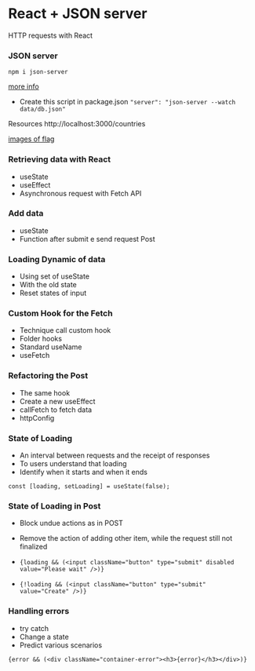 # React + JSON server
HTTP requests with React

### JSON server
`npm i json-server`

[more info](https://github.com/typicode/json-server)

- Create this script in package.json
`"server": "json-server --watch data/db.json"`

Resources
  http://localhost:3000/countries

[images of flag](https://www.countryflags.com/)


### Retrieving data with React
- useState 
- useEffect 
- Asynchronous request with Fetch API

### Add data
- useState 
- Function after submit e send request Post

### Loading Dynamic of data
- Using set of useState
- With the old state
- Reset states of input

### Custom Hook for the Fetch
- Technique call custom hook
- Folder hooks
- Standard useName
- useFetch

### Refactoring the Post
- The same hook
- Create a new useEffect
- callFetch to fetch data
- httpConfig

### State of Loading 
- An interval between requests and the receipt of responses
- To users understand that loading
- Identify when it starts and when it ends

`const [loading, setLoading] = useState(false);`

### State of Loading in Post 
- Block undue actions as in POST
- Remove the action of adding other item, while the request still not finalized

- `{loading && (<input className="button" type="submit" disabled value="Please wait" />)}`
- `{!loading && (<input className="button" type="submit" value="Create" />)}`

### Handling errors
- try catch
- Change a state
- Predict various scenarios

`{error && (<div className="container-error"><h3>{error}</h3></div>)}`